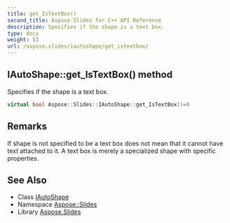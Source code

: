 ```yaml
---
title: get_IsTextBox()
second_title: Aspose.Slides for C++ API Reference
description: Specifies if the shape is a text box.
type: docs
weight: 53
url: /aspose.slides/iautoshape/get_istextbox/
---
```

## IAutoShape::get_IsTextBox() method


Specifies if the shape is a text box.

```cpp
virtual bool Aspose::Slides::IAutoShape::get_IsTextBox()=0
```

## Remarks


If shape is not specified to be a text box does not mean that it cannot have text attached to it. A text box is merely a specialized shape with specific properties. 
## See Also

* Class [IAutoShape](../)
* Namespace [Aspose::Slides](../../)
* Library [Aspose.Slides](../../../)